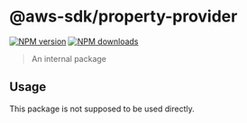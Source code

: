 # @aws-sdk/property-provider

[![NPM version](https://img.shields.io/npm/v/@aws-sdk/property-provider/beta.svg)](https://www.npmjs.com/package/@aws-sdk/property-provider)
[![NPM downloads](https://img.shields.io/npm/dm/@aws-sdk/property-provider.svg)](https://www.npmjs.com/package/@aws-sdk/property-provider)

> An internal package

## Usage

This package is not supposed to be used directly.
